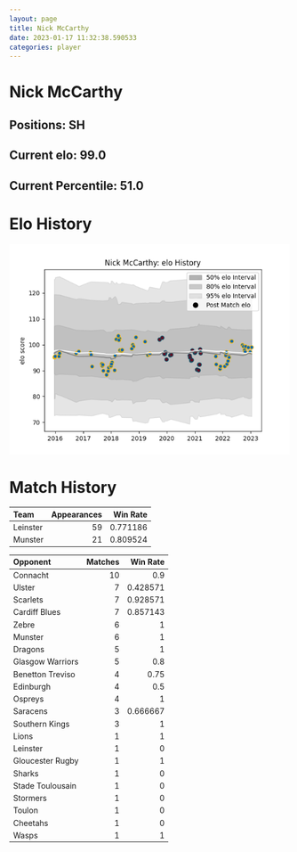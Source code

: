 ```yaml
---  
layout: page  
title: Nick McCarthy  
date: 2023-01-17 11:32:38.590533  
categories: player  
---
```

# Nick McCarthy

## Positions: SH

## Current elo: 99.0

## Current Percentile: 51.0

# Elo History


![elo history](history_NickMcCarthy.png)
# Match History


| Team     |   Appearances |   Win Rate |
|:---------|--------------:|-----------:|
| Leinster |            59 |   0.771186 |
| Munster  |            21 |   0.809524 |

| Opponent         |   Matches |   Win Rate |
|:-----------------|----------:|-----------:|
| Connacht         |        10 |   0.9      |
| Ulster           |         7 |   0.428571 |
| Scarlets         |         7 |   0.928571 |
| Cardiff Blues    |         7 |   0.857143 |
| Zebre            |         6 |   1        |
| Munster          |         6 |   1        |
| Dragons          |         5 |   1        |
| Glasgow Warriors |         5 |   0.8      |
| Benetton Treviso |         4 |   0.75     |
| Edinburgh        |         4 |   0.5      |
| Ospreys          |         4 |   1        |
| Saracens         |         3 |   0.666667 |
| Southern Kings   |         3 |   1        |
| Lions            |         1 |   1        |
| Leinster         |         1 |   0        |
| Gloucester Rugby |         1 |   1        |
| Sharks           |         1 |   0        |
| Stade Toulousain |         1 |   0        |
| Stormers         |         1 |   0        |
| Toulon           |         1 |   0        |
| Cheetahs         |         1 |   0        |
| Wasps            |         1 |   1        |